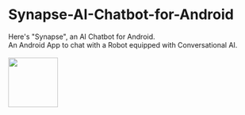 # Synapse-AI-Chatbot-for-Android
Here's "Synapse", an AI Chatbot for Android.
<br>An Android App to chat with a Robot equipped with Conversational AI.<br>
<br>
<img src="https://user-images.githubusercontent.com/84302868/231774034-3baad9ac-a0f9-42c8-9b9f-1aa11ef1244e.png" width="100">
